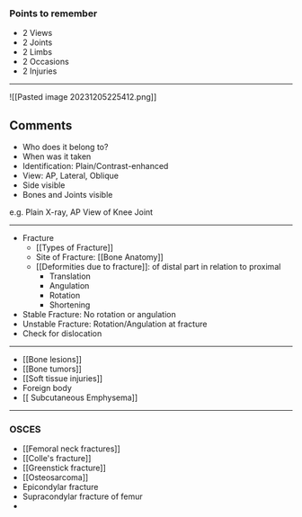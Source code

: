 ### Points to remember
- 2 Views
- 2 Joints
- 2 Limbs
- 2 Occasions
- 2 Injuries
---
![[Pasted image 20231205225412.png]]
## Comments
- Who does it belong to?
- When was it taken
- Identification: Plain/Contrast-enhanced 
- View: AP, Lateral, Oblique
- Side visible
- Bones and Joints visible

e.g. Plain X-ray, AP View of Knee Joint 

---

- Fracture
	- [[Types of Fracture]]
	- Site of Fracture: [[Bone Anatomy]] 
	- [[Deformities due to fracture]]: of distal part in relation to proximal
		- Translation
		- Angulation
		- Rotation
		- Shortening
- Stable Fracture: No rotation or angulation
- Unstable Fracture: Rotation/Angulation at fracture
- Check for dislocation

---
- [[Bone lesions]] 
- [[Bone tumors]] 
- [[Soft tissue injuries]]
- Foreign body 
- [[ Subcutaneous Emphysema]]
---
### OSCES
- [[Femoral neck fractures]]
- [[Colle's fracture]]
- [[Greenstick fracture]] 
- [[Osteosarcoma]]
- Epicondylar fracture
- Supracondylar fracture of femur
- 